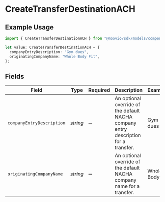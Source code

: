 # CreateTransferDestinationACH

## Example Usage

```typescript
import { CreateTransferDestinationACH } from "@moovio/sdk/models/components";

let value: CreateTransferDestinationACH = {
  companyEntryDescription: "Gym dues",
  originatingCompanyName: "Whole Body Fit",
};
```

## Fields

| Field                                                                               | Type                                                                                | Required                                                                            | Description                                                                         | Example                                                                             |
| ----------------------------------------------------------------------------------- | ----------------------------------------------------------------------------------- | ----------------------------------------------------------------------------------- | ----------------------------------------------------------------------------------- | ----------------------------------------------------------------------------------- |
| `companyEntryDescription`                                                           | *string*                                                                            | :heavy_minus_sign:                                                                  | An optional override of the default NACHA company entry description for a transfer. | Gym dues                                                                            |
| `originatingCompanyName`                                                            | *string*                                                                            | :heavy_minus_sign:                                                                  | An optional override of the default NACHA company name for a transfer.              | Whole Body Fit                                                                      |